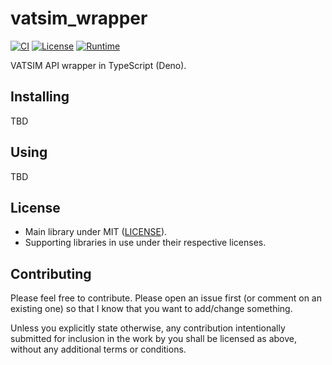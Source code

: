 # vatsim_wrapper

[![CI](https://github.com/Celeo/vatsim_wrapper/workflows/CI/badge.svg?branch=master)](https://github.com/Celeo/vatsim_wrapper/actions?query=workflow%3ACI)
[![License](https://img.shields.io/badge/License-MIT-green)](LICENSE)
[![Runtime](https://img.shields.io/badge/runtime-Deno-orange)](https://deno.land/)

VATSIM API wrapper in TypeScript (Deno).

## Installing

TBD

## Using

TBD

## License

- Main library under MIT ([LICENSE](LICENSE)).
- Supporting libraries in use under their respective licenses.

## Contributing

Please feel free to contribute. Please open an issue first (or comment on an existing one) so that I know that you want to add/change something.

Unless you explicitly state otherwise, any contribution intentionally submitted for inclusion in the work by you shall be licensed as above, without any additional terms or conditions.
